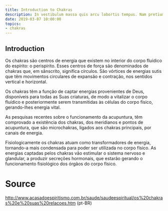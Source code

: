 ```yaml
---
title: Introduction to Chakras
description: In vestibulum massa quis arcu lobortis tempus. Nam pretium arcu in odio vulputate luctus.
date: 2019-03-07 10:00:00
topics:
- chakras
---
```


## Introduction
Os chakras são centros de energia que existem no interior do corpo fluídico do espírito: o perispírito. Esses centros de força são denominados de chakras que, em sânscrito, significa círculos. São vórtices de energias sutis que têm movimentos circulares de expansão e contração, nos sentidos vertical e horizontal.

Os chakras têm a função de captar energias provenientes de Deus, disponíveis para todas as Suas criaturas, de modo a vitalizar o corpo fluídico e posteriormente serem transmitidas às células do corpo físico, gerando-lhes energia vital.

As pesquisas recentes sobre o funcionamento da acupuntura, têm comprovado a existência dos chakras, dos meridianos e pontos de acupuntura, que são microchakras, ligados aos chakras principais, por canais de energia.

Fisiologicamente os chakras atuam como transformadores de energia, tornando-a mais condensada para poder ser utilizada no corpo físico. As energias captadas pelos chakras vão estimular o sistema nervoso e glandular, a produzir secreções hormonais, que estarão gerando o funcionamento fisiológico dos órgãos do corpo físico.

# Source
http://www.acasadoespiritismo.com.br/saude/saudeespiritual/os%20chakras%20e%20suas%20relacoes.htm (pt-BR)

